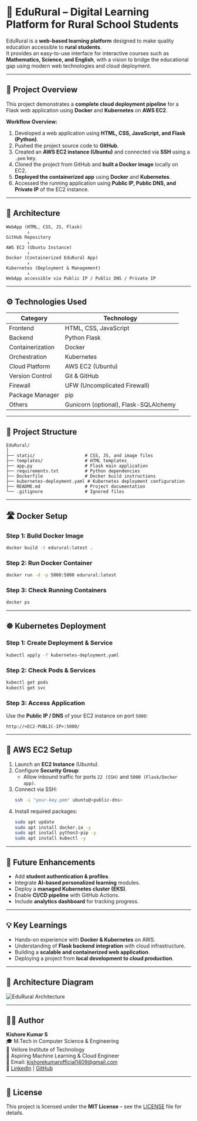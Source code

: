 # 🌱 EduRural – Digital Learning Platform for Rural School Students  

EduRural is a **web-based learning platform** designed to make quality education accessible to **rural students**.  
It provides an easy-to-use interface for interactive courses such as **Mathematics, Science, and English**, with a vision to bridge the educational gap using modern web technologies and cloud deployment.  

---

## 🚀 Project Overview  

This project demonstrates a **complete cloud deployment pipeline** for a Flask web application using **Docker** and **Kubernetes** on **AWS EC2**.  

**Workflow Overview:**  
1. Developed a web application using **HTML, CSS, JavaScript, and Flask (Python)**.  
2. Pushed the project source code to **GitHub**.  
3. Created an **AWS EC2 instance (Ubuntu)** and connected via **SSH** using a `.pem` key.  
4. Cloned the project from GitHub and **built a Docker image** locally on EC2.  
5. **Deployed the containerized app** using **Docker** and **Kubernetes**.  
6. Accessed the running application using **Public IP, Public DNS, and Private IP** of the EC2 instance.  

---

## 🏧️ Architecture  

```
WebApp (HTML, CSS, JS, Flask)
        ↓
GitHub Repository
        ↓
AWS EC2 (Ubuntu Instance)
        ↓
Docker (Containerized EduRural App)
        ↓
Kubernetes (Deployment & Management)
        ↓
WebApp accessible via Public IP / Public DNS / Private IP
```

---

## ⚙️ Technologies Used  

| Category | Technology |
|-----------|-------------|
| Frontend | HTML, CSS, JavaScript |
| Backend | Python Flask |
| Containerization | Docker |
| Orchestration | Kubernetes |
| Cloud Platform | AWS EC2 (Ubuntu) |
| Version Control | Git & GitHub |
| Firewall | UFW (Uncomplicated Firewall) |
| Package Manager | pip |
| Others | Gunicorn (optional), Flask-SQLAlchemy |

---

## 🧩 Project Structure  

```
EduRural/
│
├── static/                   # CSS, JS, and image files
├── templates/                # HTML templates
├── app.py                    # Flask main application
├── requirements.txt          # Python dependencies
├── Dockerfile                # Docker build instructions
├── kubernetes-deployment.yaml # Kubernetes deployment configuration
├── README.md                 # Project documentation
└── .gitignore                # Ignored files
```

---

## 🛣️ Docker Setup  

### Step 1: Build Docker Image  
```bash
docker build -t edurural:latest .
```

### Step 2: Run Docker Container  
```bash
docker run -d -p 5000:5000 edurural:latest
```

### Step 3: Check Running Containers  
```bash
docker ps
```

---

## ☸️ Kubernetes Deployment  

### Step 1: Create Deployment & Service  
```bash
kubectl apply -f kubernetes-deployment.yaml
```

### Step 2: Check Pods & Services  
```bash
kubectl get pods
kubectl get svc
```

### Step 3: Access Application  
Use the **Public IP / DNS** of your EC2 instance on port `5000`:  
```
http://<EC2-PUBLIC-IP>:5000/
```

---

## 🔑 AWS EC2 Setup  

1. Launch an **EC2 Instance** (Ubuntu).  
2. Configure **Security Group**:  
   - Allow inbound traffic for ports `22 (SSH)` and `5000 (Flask/Docker app)`.  
3. Connect via SSH:  
   ```bash
   ssh -i "your-key.pem" ubuntu@<public-dns>
   ```
4. Install required packages:  
   ```bash
   sudo apt update
   sudo apt install docker.io -y
   sudo apt install python3-pip -y
   sudo apt install kubectl -y
   ```

---

## 🧠 Future Enhancements  

- Add **student authentication & profiles**.  
- Integrate **AI-based personalized learning** modules.  
- Deploy a **managed Kubernetes cluster (EKS)**.  
- Enable **CI/CD pipeline** with GitHub Actions.  
- Include **analytics dashboard** for tracking progress.  

---

## 💡 Key Learnings  

- Hands-on experience with **Docker & Kubernetes** on AWS.  
- Understanding of **Flask backend integration** with cloud infrastructure.  
- Building a **scalable and containerized web application**.  
- Deploying a project from **local development to cloud production**.

---

## 📸 Architecture Diagram  

![EduRural Architecture](A_flowchart_diagram_in_a_flat_design_style_illustr.png)

---

## 🧑‍💻 Author  

**Kishore Kumar S**  
🎓 M.Tech in Computer Science & Engineering  
📍 Vellore Institute of Technology  
💼 Aspiring Machine Learning & Cloud Engineer  
📧 Email: kishorekumarofficial1409@gmail.com  
🔗 [LinkedIn](https://www.linkedin.com/in/kishorekumars) | [GitHub](https://github.com/kishore1409)  

---

## 💚 License  

This project is licensed under the **MIT License** – see the [LICENSE](LICENSE) file for details.


